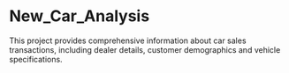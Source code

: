 # New_Car_Analysis
This project provides comprehensive information about car sales transactions, including dealer details, customer demographics and vehicle specifications.
